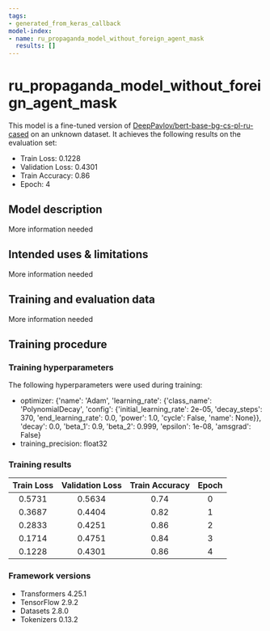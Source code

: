 ```yaml
---
tags:
- generated_from_keras_callback
model-index:
- name: ru_propaganda_model_without_foreign_agent_mask
  results: []
---
```


<!-- This model card has been generated automatically according to the information Keras had access to. You should
probably proofread and complete it, then remove this comment. -->

# ru_propaganda_model_without_foreign_agent_mask

This model is a fine-tuned version of [DeepPavlov/bert-base-bg-cs-pl-ru-cased](https://huggingface.co/DeepPavlov/bert-base-bg-cs-pl-ru-cased) on an unknown dataset.
It achieves the following results on the evaluation set:
- Train Loss: 0.1228
- Validation Loss: 0.4301
- Train Accuracy: 0.86
- Epoch: 4

## Model description

More information needed

## Intended uses & limitations

More information needed

## Training and evaluation data

More information needed

## Training procedure

### Training hyperparameters

The following hyperparameters were used during training:
- optimizer: {'name': 'Adam', 'learning_rate': {'class_name': 'PolynomialDecay', 'config': {'initial_learning_rate': 2e-05, 'decay_steps': 370, 'end_learning_rate': 0.0, 'power': 1.0, 'cycle': False, 'name': None}}, 'decay': 0.0, 'beta_1': 0.9, 'beta_2': 0.999, 'epsilon': 1e-08, 'amsgrad': False}
- training_precision: float32

### Training results

| Train Loss | Validation Loss | Train Accuracy | Epoch |
|:----------:|:---------------:|:--------------:|:-----:|
| 0.5731     | 0.5634          | 0.74           | 0     |
| 0.3687     | 0.4404          | 0.82           | 1     |
| 0.2833     | 0.4251          | 0.86           | 2     |
| 0.1714     | 0.4751          | 0.84           | 3     |
| 0.1228     | 0.4301          | 0.86           | 4     |


### Framework versions

- Transformers 4.25.1
- TensorFlow 2.9.2
- Datasets 2.8.0
- Tokenizers 0.13.2
